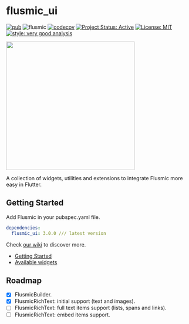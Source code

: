 # flusmic_ui

[![pub](https://img.shields.io/badge/pub-3.0.0-blue)](https://pub.dev/packages/flusmic_ui)
![flusmic](https://github.com/PixelaGt/flusmic/workflows/flusmic_ui/badge.svg?branch=master&event=push)
[![codecov](https://codecov.io/gh/PixelaGt/flusmic/branch/master/graph/badge.svg)](https://codecov.io/gh/PixelaGt/flusmic)
[![Project Status: Active](https://www.repostatus.org/badges/latest/active.svg)](https://www.repostatus.org/#active)
[![License: MIT](https://img.shields.io/badge/license-MIT-blue.svg)](https://opensource.org/licenses/MIT)
[![style: very good analysis](https://img.shields.io/badge/style-very_good_analysis-B22C89.svg)](https://pub.dev/packages/very_good_analysis)

<img src="https://raw.githubusercontent.com/PixelaGt/flusmic/master/images/flusmic-2.png" width="350">

A collection of widgets, utilities and extensions to integrate Flusmic more easy in Flutter.

## Getting Started

Add Flusmic in your pubspec.yaml file.

```yaml
dependencies:
  flusmic_ui: 3.0.0 /// latest version
```

Check [our wiki](https://github.com/PixelaGt/flusmic/wiki/About-Flusmic-ui) to discover more.

* [Getting Started](https://github.com/PixelaGt/flusmic/wiki/Getting-Started-Flusmic-ui)
* [Available widgets](https://github.com/PixelaGt/flusmic/wiki/Available-widgets)


## Roadmap
- [X] FlusmicBuilder.
- [X] FlusmicRichText: initial support (text and images).
- [ ] FlusmicRichText: full text items support (lists, spans and links).
- [ ] FlusmicRichText: embed items support.
